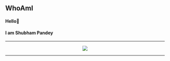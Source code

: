 ## WhoAmI

#### Hello👋
#### I am **Shubham Pandey**

*************

<p align="center">
<a href="https://github.com/anuraghazra/github-readme-stats"> 
<img src="https://github-readme-stats.vercel.app/api?username=shubham-s-pandey&&show_icons=true&theme=highcontrast"/>
</a>
</p>

*************
